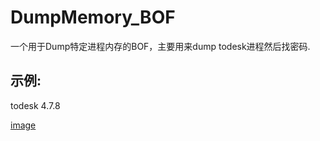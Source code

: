 <h1>DumpMemory_BOF</h1>

一个用于Dump特定进程内存的BOF，主要用来dump todesk进程然后找密码.

<h2>示例:</h2>
todesk 4.7.8

[image](todesk.png)







